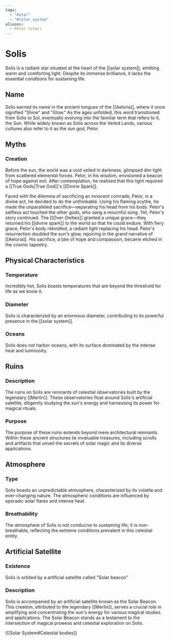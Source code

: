 ```yaml
---
tags:
  - "#star"
  - "#solar_system"
aliases:
  - Pelor (star)
---
```

# Solis

Solis is a radiant star situated at the heart of the [[solar system]], emitting warm and comforting light. Despite its immense brilliance, it lacks the essential conditions for sustaining life.
## Name

Solis earned its name in the ancient tongues of the [[Aeloria]], where it once signified "Shine" and "Glow." As the ages unfolded, this word transitioned from Solis to Sol, eventually evolving into the familiar term that refers to it, the Sun. While widely known as Solis across the Veiled Lands, various cultures also refer to it as the sun god, Pelor.

## Myths

### Creation

Before the sun, the world was a void veiled in darkness, glimpsed dim light from scattered elemental forces. Pelor, in his wisdom, envisioned a beacon of hope against evil. After contemplation, he realized that this light required a [[True Gods|True God]]'s [[Divine Spark]].

Faced with the dilemma of sacrificing an innocent comrade, Pelor, in a divine act, he decided to do the unthinkable. Using his flaming scythe, he made the unparalleled sacrifice—separating his head from his body.
Pelor's selfless act touched the other gods, who sang a mournful song. Yet, Pelor's story continued. The [[Over-Deities]] granted a unique grace—they returned his [[divine spark]] to the world so that he could endure. With fiery grace, Pelor's body rekindled, a radiant light replacing his head. Pelor's resurrection doubled the sun's glow, rejoicing in the grand narrative of [[Aeloria]]. His sacrifice, a tale of hope and compassion, became etched in the cosmic tapestry.

## Physical Characteristics

### Temperature

Incredibly hot, Solis boasts temperatures that are beyond the threshold for life as we know it.

### Diameter

Solis is characterized by an enormous diameter, contributing to its powerful presence in the [[solar system]].

### Oceans

Solis does not harbor oceans, with its surface dominated by the intense heat and luminosity.

## Ruins

### Description

The ruins on Solis are remnants of celestial observatories built by the legendary [[Merlin]]. These observatories float around Solis's artificial satellite, diligently studying the sun's energy and harnessing its power for magical rituals.

### Purpose

The purpose of these ruins extends beyond mere architectural remnants. Within these ancient structures lie invaluable treasures, including scrolls and artifacts that unveil the secrets of solar magic and its diverse applications.

## Atmosphere

### Type

Solis boasts an unpredictable atmosphere, characterized by its volatile and ever-changing nature. The atmospheric conditions are influenced by sporadic solar flares and intense heat.

### Breathability

The atmosphere of Solis is not conducive to sustaining life; it is non-breathable, reflecting the extreme conditions prevalent in this celestial entity.

## Artificial Satellite

### Existence

Solis is orbited by a artificial satellite called "Solar beacon"

### Description

Solis is accompanied by an artificial satellite known as the Solar Beacon. This creation, attributed to the legendary [[Merlin]], serves a crucial role in amplifying and concentrating the sun's energy for various magical studies and applications. The Solar Beacon stands as a testament to the intersection of magical prowess and celestial exploration on Solis.


![[Solar System#Celestial bodies]]